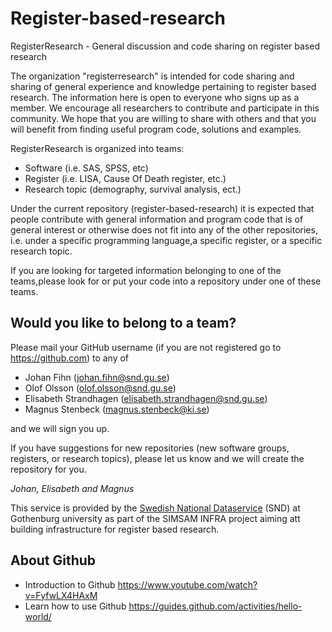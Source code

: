 # Register-based-research
RegisterResearch - General discussion and code sharing on register based research 

The organization "registerresearch" is intended for code sharing and sharing of general experience and knowledge pertaining to register based research. The information here is open to everyone who signs up as a member. We encourage all researchers to contribute and participate in this community. We hope that you are willing to share with others and that you will benefit from finding useful program code, solutions and examples.

RegisterResearch is organized into teams:
  - Software (i.e. SAS, SPSS, etc)
  - Register (i.e. LISA, Cause Of Death register, etc.)
  - Research topic (demography, survival analysis, ect.)

Under the current repository (register-based-research) it is expected that people contribute with general information and program code that is of general interest or otherwise does not fit into any of the other repositories, i.e. under a specific programming language,a specific register, or a specific research topic.

If you are looking for targeted information belonging to one of the teams,please look for or put your code into a repository under one of these teams. 

## Would you like to belong to a team?
Please mail your GitHub username (if you are not registered go to https://github.com) to any of
  - Johan Fihn (johan.fihn@snd.gu.se)
  - Olof Olsson (olof.olsson@snd.gu.se)
  - Elisabeth Strandhagen (elisabeth.strandhagen@snd.gu.se)
  - Magnus Stenbeck (magnus.stenbeck@ki.se)

and we will sign you up.

If you have suggestions for new repositories (new software groups, registers, or research topics), please let us know 
and we will create the repository for you.


_Johan, Elisabeth and Magnus_

This service is provided by the [Swedish National Dataservice](https://snd.gu.se/) (SND) at Gothenburg university as part of the SIMSAM INFRA project aiming att building infrastructure for register based research. 

## About Github
  - Introduction to Github https://www.youtube.com/watch?v=FyfwLX4HAxM
  - Learn how to use Github https://guides.github.com/activities/hello-world/
